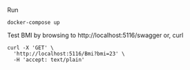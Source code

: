 Run
```
docker-compose up
```

Test BMI by browsing to http://localhost:5116/swagger or, curl
```
curl -X 'GET' \
  'http://localhost:5116/Bmi?bmi=23' \
  -H 'accept: text/plain'
```